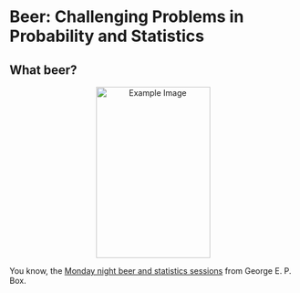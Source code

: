 # Beer: Challenging Problems in Probability and Statistics

## What beer?


<p align="center">
  <img src="https://news.wisc.edu/story_images/5489/original/GeorgeEPBox-1.jpg" alt="Example Image" width="200" height="300">
</p>

You know, the
[Monday night beer and statistics sessions](https://news.wisc.edu/renowned-statistician-george-box-dies-at-93/)
from George E. P. Box.

